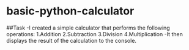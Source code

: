 # basic-python-calculator

##Task
-I created a simple calculator that performs the following operations:
1.Addition
2.Subtraction
3.Division
4.Multiplication
-It then displays the result of the calculation to the console.
